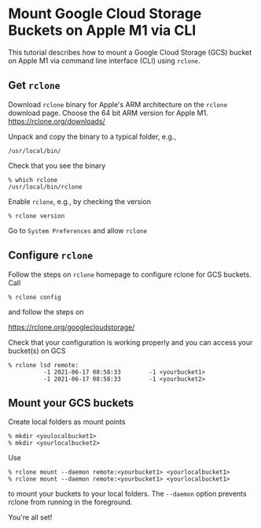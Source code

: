 # Mount Google Cloud Storage Buckets on Apple M1 via CLI

This tutorial describes how to mount a Google Cloud Storage (GCS) bucket on Apple M1 via command line interface (CLI) using `rclone`.

## Get `rclone`

Download `rclone` binary for Apple's ARM architecture on the `rclone` download page. Choose the 64 bit ARM version for Apple M1.
https://rclone.org/downloads/

Unpack and copy the binary to a typical folder, e.g., 

`/usr/local/bin/`

Check that you see the binary

```
% which rclone
/usr/local/bin/rclone
```


Enable `rclone`, e.g., by checking the version

`% rclone version`

Go to `System Preferences` and allow `rclone`


## Configure `rclone`

Follow the steps on `rclone` homepage to configure rclone for GCS buckets. Call

`% rclone config`

and follow the steps on

https://rclone.org/googlecloudstorage/

Check that your configuration is working properly and you can access your bucket(s) on GCS
```
% rclone lsd remote:
          -1 2021-06-17 08:58:33        -1 <yourbucket1>
          -1 2021-06-17 08:58:33        -1 <yourbucket2>
```

## Mount your GCS buckets

Create local folders as mount points
```
% mkdir <youlocalbucket1>
% mkdir <yourlocalbucket2>
```

Use 
```
% rclone mount --daemon remote:<yourbucket1> <yourlocalbucket1>
% rclone mount --daemon remote:<yourbucket1> <yourlocalbucket1>
```
to mount your buckets to your local folders. The `--daemon` option prevents rclone from running in the foreground.

You're all set!


